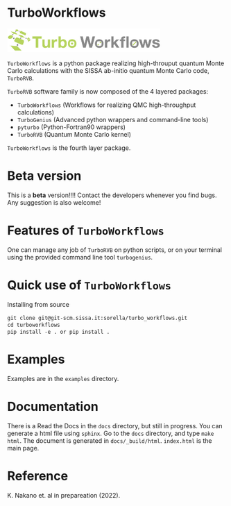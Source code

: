 # TurboWorkflows

<img src="logo/turboworkflows_logo.jpg" width="70%">

`TurboWorkflows` is a python package realizing high-throuput quantum Monte Carlo calculations with the SISSA ab-initio quantum Monte Carlo code, `TurboRVB`.

`TurboRVB` software family is now composed of the 4 layered packages:

- `TurboWorkflows` (Workflows for realizing QMC high-throughput calculations)
- `TurboGenius` (Advanced python wrappers and command-line tools)
- `pyturbo` (Python-Fortran90 wrappers)
- `TurboRVB` (Quantum Monte Carlo kernel)

`TurboWorkflows` is the fourth layer package.

# Beta version
This is a **beta** version!!!! Contact the developers whenever you find bugs. Any suggestion is also welcome!

# Features of `TurboWorkflows`
One can manage any job of `TurboRVB` on python scripts, or on your terminal using the provided command line tool `turbogenius`. 

# Quick use of `TurboWorkflows`

Installing from source

    git clone git@git-scm.sissa.it:sorella/turbo_workflows.git
    cd turboworkflows
    pip install -e . or pip install .

# Examples
Examples are in the `examples` directory.

# Documentation
There is a Read the Docs in the `docs` directory, but still in progress.
You can generate a html file using `sphinx`. Go to the `docs` directory, 
and type `make html`. The document is generated in `docs/_build/html`.
`index.html` is the main page.

# Reference
K. Nakano et. al in prepareation (2022).
